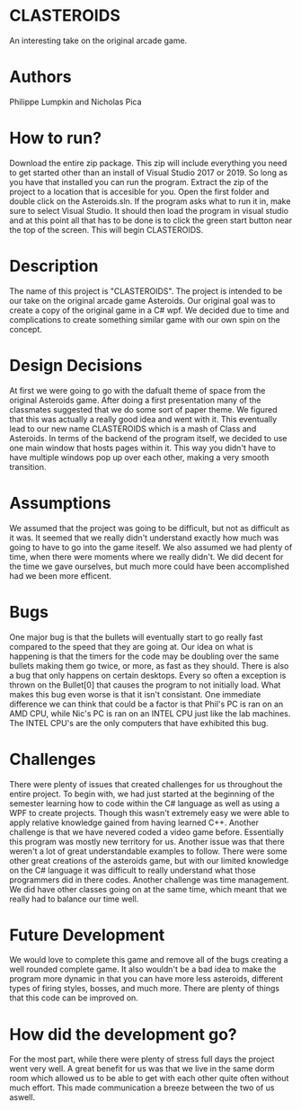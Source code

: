 # CLASTEROIDS
An interesting take on the original arcade game.

# Authors 
Philippe Lumpkin and Nicholas Pica

# How to run?
Download the entire zip package. This zip will include everything you need to get started other than an install of Visual Studio 2017 or 2019. So long as you have that installed you can run the program. Extract the zip of the project to a location that is accesible for you. Open the first folder and double click on the Asteroids.sln. If the program asks what to run it in, make sure to select Visual Studio. It should then load the program in visual studio and at this point all that has to be done is to click the green start button near the top of the screen. This will begin CLASTEROIDS.  

# Description
The name of this project is "CLASTEROIDS". The project is intended to be our take on the original arcade game Asteroids. Our original goal was to create a copy of the original game in a C# wpf. We decided due to time and complications to create something similar game with our own spin on the concept.

# Design Decisions
At first we were going to go with the dafualt theme of space from the original Asteroids game. After doing a first presentation many of the classmates suggested that we do some sort of paper theme. We figured that this was actually a really good idea and went with it. This eventually lead to our new name CLASTEROIDS which is a mash of Class and Asteroids. In terms of the backend of the program itself, we decided to use one main window that hosts pages within it. This way you didn't have to have multiple windows pop up over each other, making a very smooth transition. 

# Assumptions
We assumed that the project was going to be difficult, but not as difficult as it was. It seemed that we really didn't understand exactly how much was going to have to go into the game iteself. We also assumed we had plenty of time, when there were moments where we really didn't. We did decent for the time we gave ourselves, but much more could have been accomplished had we been more efficent. 

# Bugs
One major bug is that the bullets will eventually start to go really fast compared to the speed that they are going at. Our idea on what is happening is that the timers for the code may be doubling over the same bullets making them go twice, or more, as fast as they should. There is also a bug that only happens on certain desktops. Every so often a exception is thrown on the Bullet[0] that causes the program to not initially load. What makes this bug even worse is that it isn't consistant. One immediate difference we can think that could be a factor is that Phil's PC is ran on an AMD CPU, while Nic's PC is ran on an INTEL CPU just like the lab machines. The INTEL CPU's are the only computers that have exhibited this bug.

# Challenges
There were plenty of issues that created challenges for us throughout the entire project. To begin with, we had just started at the beginning of the semester learning how to code within the C# language as well as using a WPF to create projects. Though this wasn't extremely easy we were able to apply relative knowledge gained from having learned C++. Another challenge is that we have nevered coded a video game before. Essentially this program was mostly new territory for us. Another issue was that there weren't a lot of great understandable examples to follow. There were some other great creations of the asteroids game, but with our limited knowledge on the C# language it was difficult to really understand what those programmers did in there codes. Another challenge was time management. We did have other classes going on at the same time, which meant that we really had to balance our time well. 

# Future Development
We would love to complete this game and remove all of the bugs creating a well rounded complete game. It also wouldn't be a bad idea to make the program more dynamic in that you can have more less asteroids, different types of firing styles, bosses, and much more. There are plenty of things that this code can be improved on. 

# How did the development go?
For the most part, while there were plenty of stress full days the project went very well. A great benefit for us was that we live in the same dorm room which allowed us to be able to get with each other quite often without much effort. This made communication a breeze between the two of us aswell. 
